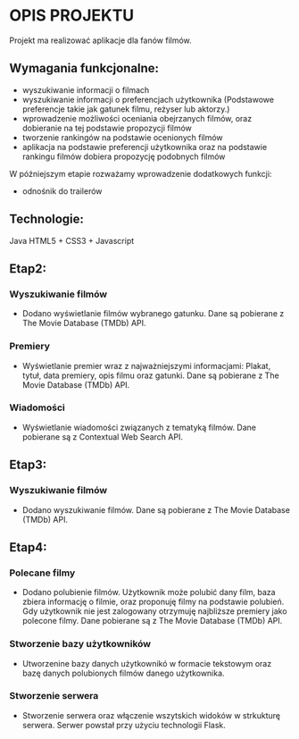 # OPIS PROJEKTU 

Projekt ma realizować aplikacje dla fanów filmów.

## Wymagania funkcjonalne:

- wyszukiwanie informacji o filmach
- wyszukiwanie informacji o preferencjach użytkownika (Podstawowe preferencje takie jak gatunek filmu, reżyser lub aktorzy.)
- wprowadzenie możliwości oceniania obejrzanych filmów, oraz dobieranie na tej podstawie propozycji filmów
- tworzenie rankingów na podstawie ocenionych filmów 
- aplikacja na podstawie preferencji użytkownika oraz na podstawie rankingu filmów dobiera propozycję podobnych filmów 

W późniejszym etapie rozważamy wprowadzenie dodatkowych funkcji:
- odnośnik do trailerów


## Technologie:
Java 
HTML5 + CSS3 + Javascript


## Etap2:

### Wyszukiwanie filmów
- Dodano wyświetlanie filmów wybranego gatunku. Dane są pobierane z The Movie Database (TMDb) API.

### Premiery
- Wyświetlanie premier wraz z najważniejszymi informacjami: Plakat, tytuł, data premiery, opis filmu oraz gatunki. 
Dane są pobierane z The Movie Database (TMDb) API.

### Wiadomości
- Wyświetlanie wiadomości związanych z tematyką filmów. Dane pobierane są z Contextual Web Search API.

## Etap3:

### Wyszukiwanie filmów
- Dodano wyszukiwanie filmów. Dane są pobierane z The Movie Database (TMDb) API.

## Etap4:

### Polecane filmy
- Dodano polubienie filmów. 
Użytkownik może polubić dany film, baza zbiera informację o filmie, oraz proponuję filmy na podstawie polubień.
Gdy użytkownik nie jest zalogowany otrzymuję najbliższe premiery jako polecone filmy. Dane pobierane są z The Movie Database (TMDb) API.

### Stworzenie bazy użytkowników
- Utworzenine bazy danych użytkownikó w formacie tekstowym oraz bazę danych polubionych filmów danego użytkownika.

### Stworzenie serwera
- Stworzenie serwera oraz włączenie wszytskich widoków w strkukturę serwera. Serwer powstał przy użyciu technologii Flask. 
